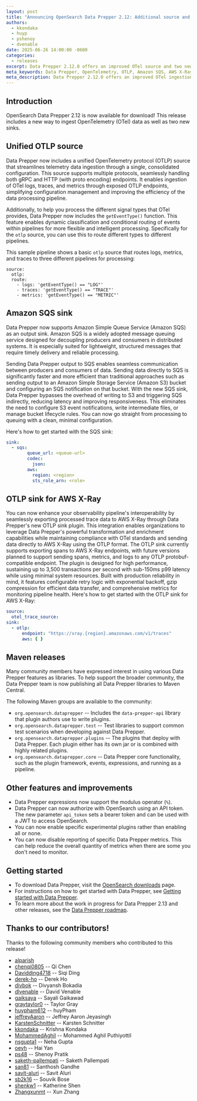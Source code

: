 ```yaml
---
layout: post
title: "Announcing OpenSearch Data Prepper 2.12: Additional source and sinks for your data ingestion needs"
authors:
  - kkondaka
  - huyp
  - pshenoy
  - dvenable
date: 2025-06-26 14:00:00 -0600
categories:
  - releases
excerpt: Data Prepper 2.12.0 offers an improved OTel source and two new sinks for improved data ingestion as well as additional features and improvements.
meta_keywords: Data Prepper, OpenTelemetry, OTLP, Amazon SQS, AWS X-Ray
meta_description: Data Prepper 2.12.0 offers an improved OTel ingestion experience and two new sinks for improved data ingestion---an Amazon SQS sink and an OTLP sink for AWS X-Ray---as well as additional features and improvements.
---
```


## Introduction

OpenSearch Data Prepper 2.12 is now available for download!
This release includes a new way to ingest OpenTelemetry (OTel) data as well as two new sinks.

## Unified OTLP source

Data Prepper now includes a unified OpenTelemetry protocol (OTLP) source that streamlines telemetry data ingestion through a single, consolidated configuration. This source supports multiple protocols, seamlessly handling both gRPC and HTTP (with proto encoding) endpoints. It enables ingestion of OTel logs, traces, and metrics through exposed OTLP endpoints, simplifying configuration management and improving the efficiency of the data processing pipeline.

Additionally, to help you process the different signal types that OTel provides, Data Prepper now includes the `getEventType()` function. 
This feature enables dynamic classification and conditional routing of events within pipelines for more flexible and intelligent processing. 
Specifically for the `otlp` source, you can use this to route different types to different pipelines.

This sample pipeline shows a basic `otlp` source that routes logs, metrics, and traces to three different pipelines for processing:

```
source:
  otlp:
  route:
    - logs: 'getEventType() == "LOG"'
    - traces: 'getEventType() == "TRACE"'
    - metrics: 'getEventType() == "METRIC"'
```

## Amazon SQS sink

Data Prepper now supports Amazon Simple Queue Service (Amazon SQS) as an output sink. Amazon SQS is a widely adopted message queuing service designed for decoupling producers and consumers in distributed systems. It is especially suited for lightweight, structured messages that require timely delivery and reliable processing.

Sending Data Prepper output to SQS enables seamless communication between producers and consumers of data. Sending data directly to SQS is significantly faster and more efficient than traditional approaches such as sending output to an Amazon Simple Storage Service (Amazon S3) bucket and configuring an SQS notification on that bucket. With the new SQS sink, Data Prepper bypasses the overhead of writing to S3 and triggering SQS indirectly, reducing latency and improving responsiveness. This eliminates the need to configure S3 event notifications, write intermediate files, or manage bucket lifecycle rules. You can now go straight from processing to queuing with a clean, minimal configuration.

Here's how to get started with the SQS sink:

```yaml
sink:
  - sqs:
        queue_url: <queue-url>
        codec:
          json:
        aws:
          region: <region>
          sts_role_arn: <role>
```

## OTLP sink for AWS X-Ray

You can now enhance your observability pipeline's interoperability by seamlessly exporting processed trace data to AWS X-Ray through Data Prepper's new OTLP sink plugin. This integration enables organizations to leverage Data Prepper's powerful transformation and enrichment capabilities while maintaining compliance with OTel standards and sending data directly to AWS X-Ray using the OTLP format. The OTLP sink currently supports exporting spans to AWS X-Ray endpoints, with future versions planned to support sending spans, metrics, and logs to any OTLP protobuf-compatible endpoint. The plugin is designed for high performance, sustaining up to 3,500 transactions per second with sub-150ms p99 latency while using minimal system resources. Built with production reliability in mind, it features configurable retry logic with exponential backoff, gzip compression for efficient data transfer, and comprehensive metrics for monitoring pipeline health. Here's how to get started with the OTLP sink for AWS X-Ray:

```yaml
source:
  otel_trace_source:
sink:
  - otlp:
      endpoint: "https://xray.{region}.amazonaws.com/v1/traces"
      aws: { }
```

## Maven releases

Many community members have expressed interest in using various Data Prepper features as libraries.
To help support the broader community, the Data Prepper team is now publishing all Data Prepper libraries to Maven Central.

The following Maven groups are available to the community:

* `org.opensearch.dataprepper` -- Includes the `data-prepper-api` library that plugin authors use to write plugins.
* `org.opensearch.dataprepper.test` -- Test libraries to support common test scenarios when developing against Data Prepper.
* `org.opensearch.dataprepper.plugins` -- The plugins that deploy with Data Prepper. Each plugin either has its own jar or is combined with highly related plugins.
* `org.opensearch.dataprepper.core` -- Data Prepper core functionality, such as the plugin framework, events, expressions, and running as a pipeline.

## Other features and improvements

* Data Prepper expressions now support the modulus operator (`%`).
* Data Prepper can now authorize with OpenSearch using an API token. The new parameter `api_token` sets a bearer token and can be used with a JWT to access OpenSearch.
* You can now enable specific experimental plugins rather than enabling all or none.
* You can now disable reporting of specific Data Prepper metrics. This can help reduce the overall quantity of metrics when there are some you don't need to monitor.

## Getting started

* To download Data Prepper, visit the [OpenSearch downloads](https://opensearch.org/downloads.html) page.
* For instructions on how to get started with Data Prepper, see [Getting started with Data Prepper](https://opensearch.org/docs/latest/data-prepper/getting-started/).
* To learn more about the work in progress for Data Prepper 2.13 and other releases, see the [Data Prepper roadmap](https://github.com/orgs/opensearch-project/projects/221).

## Thanks to our contributors!

Thanks to the following community members who contributed to this release!

* [alparish](https://github.com/alparish)
* [chenqi0805](https://github.com/chenqi0805) -- Qi Chen
* [Davidding4718](https://github.com/Davidding4718) -- Siqi Ding
* [derek-ho](https://github.com/derek-ho) -- Derek Ho
* [divbok](https://github.com/divbok) -- Divyansh Bokadia
* [dlvenable](https://github.com/dlvenable) -- David Venable
* [gaiksaya](https://github.com/gaiksaya) -- Sayali Gaikawad
* [graytaylor0](https://github.com/graytaylor0) -- Taylor Gray
* [huypham612](https://github.com/huypham612) -- huyPham
* [jeffreyAaron](https://github.com/jeffreyAaron) -- Jeffrey Aaron Jeyasingh
* [KarstenSchnitter](https://github.com/KarstenSchnitter) -- Karsten Schnitter
* [kkondaka](https://github.com/kkondaka) -- Krishna Kondaka
* [MohammedAghil](https://github.com/MohammedAghil) -- Mohammed Aghil Puthiyottil
* [nsgupta1](https://github.com/nsgupta1) -- Neha Gupta
* [oeyh](https://github.com/oeyh) -- Hai Yan
* [ps48](https://github.com/ps48) -- Shenoy Pratik
* [saketh-pallempati](https://github.com/saketh-pallempati) -- Saketh Pallempati
* [san81](https://github.com/san81) -- Santhosh Gandhe
* [savit-aluri](https://github.com/savit-aluri) -- Savit Aluri
* [sb2k16](https://github.com/sb2k16) -- Souvik Bose
* [shenkw1](https://github.com/shenkw1) -- Katherine Shen
* [Zhangxunmt](https://github.com/Zhangxunmt) -- Xun Zhang
